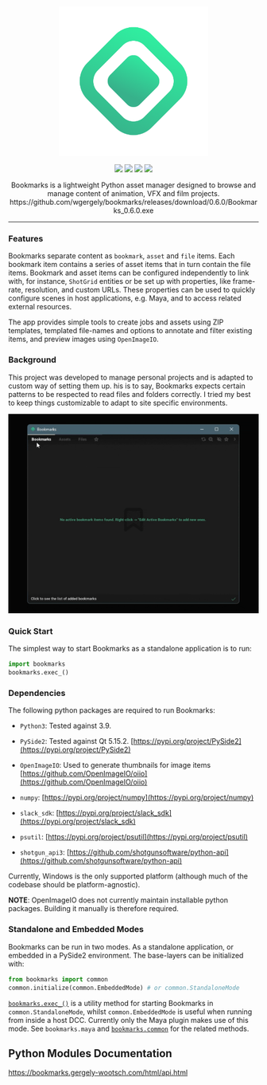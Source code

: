 <p align="center">
  <img width="300" height="300" src="https://github.com/wgergely/bookmarks/blob/main/bookmarks/rsc/gui/icon.png?raw=true">
</p>

<p align="center">
  <img src="https://img.shields.io/badge/Python-3.8%2B-lightgrey">
  <img src="https://img.shields.io/badge/Python-PySide2-lightgrey">
  <img src="https://img.shields.io/badge/Platform-Windows-lightgrey">
  <img src="https://img.shields.io/badge/Version-v0.6.0-green">
</p> 

<p align="center">
  Bookmarks is a lightweight Python asset manager designed to browse and manage content of animation, VFX and film projects.<br>
  https://github.com/wgergely/bookmarks/releases/download/0.6.0/Bookmarks_0.6.0.exe
</p>

---

### Features

Bookmarks separate content as `bookmark`, `asset` and `file` items. Each
bookmark item contains a series of asset items that in turn contain the file
items. Bookmark and asset items can be configured independently to link with,
for instance, `ShotGrid` entities or be set up with properties, like frame-rate,
resolution, and custom URLs. These properties can be used to quickly configure scenes
in host applications, e.g. Maya, and to access related external resources.



The app provides simple tools to create jobs and assets using ZIP templates, templated file-names
and options to annotate and filter existing items, and preview images using `OpenImageIO`.

### Background

This project was developed to manage personal projects and is adapted to
custom way of setting them up. his is to say, Bookmarks expects certain patterns to
be respected to read files and folders correctly. I tried my best to keep things
customizable to adapt to site specific environments.

<p align="center">
  <img src="https://github.com/wgergely/bookmarks/blob/main/docs/media/bookmarks.gif?raw=True">
</p>

### Quick Start

The simplest way to start Bookmarks as a standalone application is to run:

```python
import bookmarks
bookmarks.exec_()
```

### Dependencies

The following python packages are required to run Bookmarks:


* `Python3`: Tested against 3.9.


* `PySide2`: Tested against Qt 5.15.2. [https://pypi.org/project/PySide2](https://pypi.org/project/PySide2)


* `OpenImageIO`: Used to generate thumbnails for image items [https://github.com/OpenImageIO/oiio](https://github.com/OpenImageIO/oiio)


* `numpy`: [https://pypi.org/project/numpy](https://pypi.org/project/numpy)


* `slack_sdk`: [https://pypi.org/project/slack_sdk](https://pypi.org/project/slack_sdk)


* `psutil`: [https://pypi.org/project/psutil](https://pypi.org/project/psutil)


* `shotgun_api3`: [https://github.com/shotgunsoftware/python-api](https://github.com/shotgunsoftware/python-api)

Currently, Windows is the only supported platform (although much of the codebase should
be platform-agnostic).

**NOTE**: OpenImageIO does not currently maintain installable python packages. Building it
manually is therefore required.

### Standalone and Embedded Modes

Bookmarks can be run in two modes. As a standalone application, or embedded in a
PySide2 environment. The base-layers can be initialized with:

```python
from bookmarks import common
common.initialize(common.EmbeddedMode) # or common.StandaloneMode
```

[`bookmarks.exec_()`](api/main.md#bookmarks.exec) is a utility method for starting Bookmarks in
`common.StandaloneMode`, whilst `common.EmbeddedMode` is useful when
running from inside a host DCC. Currently only the Maya plugin makes use of this mode.
See `bookmarks.maya` and [`bookmarks.common`](api/common.md#module-bookmarks.common) for the related methods.


## Python Modules Documentation

https://bookmarks.gergely-wootsch.com/html/api.html


